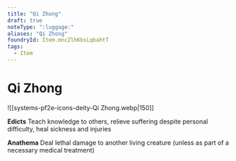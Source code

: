 ```yaml
---
title: "Qi Zhong"
draft: true
noteType: ":luggage:"
aliases: "Qi Zhong"
foundryId: Item.mncZlhKbsLqbahtT
tags:
  - Item
---
```


# Qi Zhong
![[systems-pf2e-icons-deity-Qi Zhong.webp|150]]

**Edicts** Teach knowledge to others, relieve suffering despite personal difficulty, heal sickness and injuries

**Anathema** Deal lethal damage to another living creature (unless as part of a necessary medical treatment)
